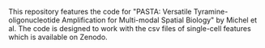 This repository features the code for "PASTA: Versatile Tyramine-oligonucleotide Amplification for Multi-modal Spatial Biology" by Michel et al. The code is designed to work with the csv files of single-cell features which is available on Zenodo.
